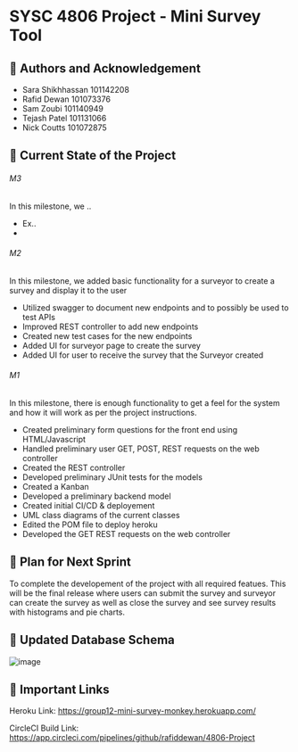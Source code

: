 # SYSC 4806 Project - Mini Survey Tool

## 👥 Authors and Acknowledgement 
- Sara Shikhhassan 101142208
- Rafid Dewan 101073376
- Sam Zoubi 101140949
- Tejash Patel 101131066
- Nick Coutts 101072875

## 📄 Current State of the Project 
###### M3
In this milestone, we ..
- Ex..
- 
###### M2
In this milestone, we added basic functionality for a surveyor to create a survey and display it to the user
- Utilized swagger to document new endpoints and to possibly be used to test APIs
- Improved REST controller to add new endpoints
- Created new test cases for the new endpoints
- Added UI for surveyor page to create the survey
- Added UI for user to receive the survey that the Surveyor created

###### M1 
In this milestone, there is enough functionality to get a feel for the system and how it will work as per the project instructions.
- Created preliminary form questions for the front end using HTML/Javascript
- Handled preliminary user GET, POST, REST requests on the web controller
- Created the REST controller
- Developed preliminary JUnit tests for the models
- Created a Kanban
- Developed a preliminary backend model
- Created initial CI/CD & deployement
- UML class diagrams of the current classes
- Edited the POM file to deploy heroku
- Developed the GET REST requests on the web controller

## 🔨 Plan for Next Sprint
To complete the developement of the project with all required featues. This will be the final release where users can submit the survey and
surveyor can create the survey as well as close the survey and see survey results with histograms and pie charts.

## 📝 Updated Database Schema
![image](https://user-images.githubusercontent.com/80846716/157693525-738564c5-b963-4ea5-b2df-379e917cde43.png)

## 📍 Important Links 
Heroku Link: https://group12-mini-survey-monkey.herokuapp.com/

CircleCI Build Link: https://app.circleci.com/pipelines/github/rafiddewan/4806-Project
